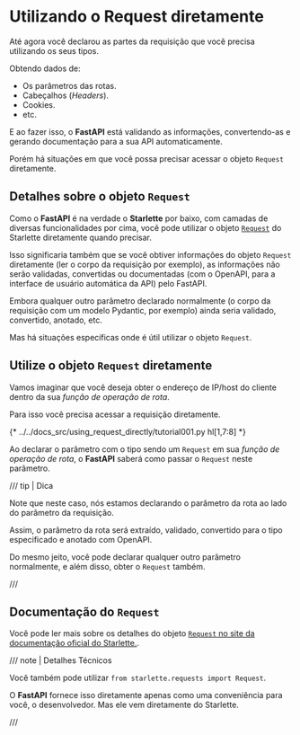 # Utilizando o Request diretamente

Até agora você declarou as partes da requisição que você precisa utilizando os seus tipos.

Obtendo dados de:

* Os parâmetros das rotas.
* Cabeçalhos (*Headers*).
* Cookies.
* etc.

E ao fazer isso, o **FastAPI** está validando as informações, convertendo-as e gerando documentação para a sua API automaticamente.

Porém há situações em que você possa precisar acessar o objeto `Request` diretamente.

## Detalhes sobre o objeto `Request`

Como o **FastAPI** é na verdade o **Starlette** por baixo, com camadas de diversas funcionalidades por cima, você pode utilizar o objeto <a href="https://www.starlette.dev/requests/" class="external-link" target="_blank">`Request`</a> do Starlette diretamente quando precisar.

Isso significaria também que se você obtiver informações do objeto `Request` diretamente (ler o corpo da requisição por exemplo), as informações não serão validadas, convertidas ou documentadas (com o OpenAPI, para a interface de usuário automática da API) pelo FastAPI.

Embora qualquer outro parâmetro declarado normalmente (o corpo da requisição com um modelo Pydantic, por exemplo) ainda seria validado, convertido, anotado, etc.

Mas há situações específicas onde é útil utilizar o objeto `Request`.

## Utilize o objeto `Request` diretamente

Vamos imaginar que você deseja obter o endereço de IP/host do cliente dentro da sua *função de operação de rota*.

Para isso você precisa acessar a requisição diretamente.

{* ../../docs_src/using_request_directly/tutorial001.py hl[1,7:8] *}

Ao declarar o parâmetro com o tipo sendo um `Request` em sua *função de operação de rota*, o **FastAPI** saberá como passar o `Request` neste parâmetro.

/// tip | Dica

Note que neste caso, nós estamos declarando o parâmetro da rota ao lado do parâmetro da requisição.

Assim, o parâmetro da rota será extraído, validado, convertido para o tipo especificado e anotado com OpenAPI.

Do mesmo jeito, você pode declarar qualquer outro parâmetro normalmente, e além disso, obter o `Request` também.

///

## Documentação do `Request`

Você pode ler mais sobre os detalhes do objeto <a href="https://www.starlette.dev/requests/" class="external-link" target="_blank">`Request` no site da documentação oficial do Starlette.</a>.

/// note | Detalhes Técnicos

Você também pode utilizar `from starlette.requests import Request`.

O **FastAPI** fornece isso diretamente apenas como uma conveniência para você, o desenvolvedor. Mas ele vem diretamente do Starlette.

///
